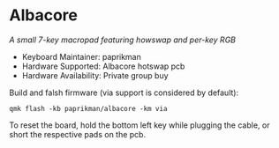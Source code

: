 # Albacore

*A small 7-key macropad featuring howswap and per-key RGB*

* Keyboard Maintainer: paprikman
* Hardware Supported: Albacore hotswap pcb
* Hardware Availability: Private group buy

Build and falsh firmware (via support is considered by default):

    qmk flash -kb paprikman/albacore -km via

To reset the board, hold the bottom left key while plugging the cable, or short the respective pads on the pcb.